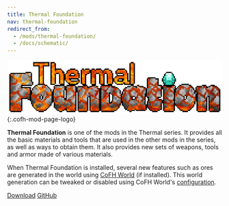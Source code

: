 ```yaml
---
title: Thermal Foundation
nav: thermal-foundation
redirect_from:
  - /mods/thermal-foundation/
  - /docs/schematic/
---
```


![Thermal Foundation logo](/assets/images/modlogos/thermal-foundation.png){:.cofh-mod-page-logo}


**Thermal Foundation** is one of the mods in the Thermal series. It provides all
the basic materials and tools that are used in the other mods in the series, as
well as ways to obtain them. It also provides new sets of weapons, tools and
armor made of various materials.

When Thermal Foundation is installed, several new features such as ores are
generated in the world using [CoFH World](/) (if installed).
This world generation can be tweaked or disabled using CoFH World's
[configuration](/docs/world-generator-configuration/).


<div class="uk-margin-top uk-button-group">
    <a class="uk-button uk-button-large uk-button-success uk-text-bold" href="/downloads/">Download</a>
    <a class="uk-button uk-button-large" href="https://github.com/CoFH/ThermalFoundation">GitHub</a>
</div>
